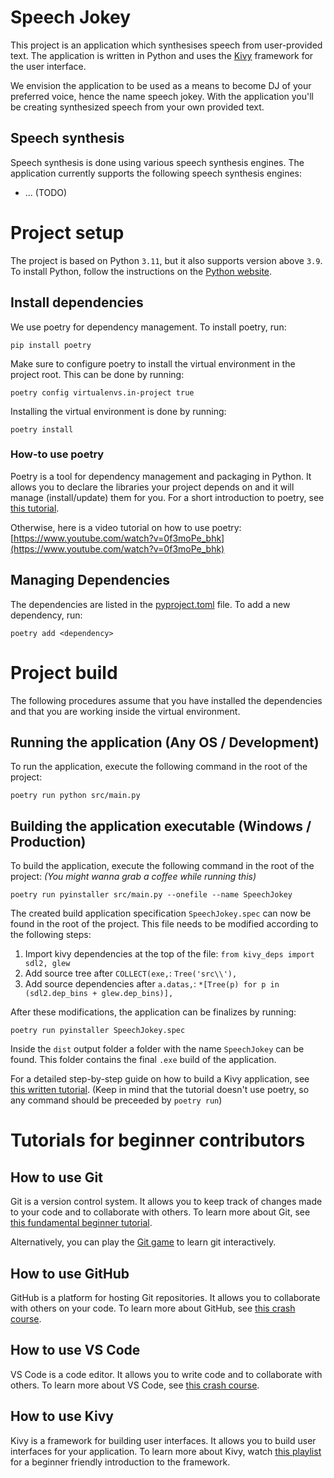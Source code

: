# Speech Jokey
This project is an application which synthesises speech from user-provided text. The application is written in Python and uses the [Kivy](https://kivy.org/#home) framework for the user interface.

We envision the application to be used as a means to become DJ of your preferred voice, hence the name speech jokey. With the application you'll be creating synthesized speech from your own provided text.

## Speech synthesis
Speech synthesis is done using various speech synthesis engines. The application currently supports the following speech synthesis engines:
* ... (TODO)

# Project setup
The project is based on Python `3.11`, but it also supports version above `3.9`. To install Python, follow the instructions on the [Python website](https://www.python.org/downloads/).

## Install dependencies
We use poetry for dependency management. To install poetry, run:
```
pip install poetry
```

Make sure to configure poetry to install the virtual environment in the project root. This can be done by running:
```
poetry config virtualenvs.in-project true
```

Installing the virtual environment is done by running:
```
poetry install
```

### How-to use poetry
Poetry is a tool for dependency management and packaging in Python. It allows you to declare the libraries your project depends on and it will manage (install/update) them for you.
For a short introduction to poetry, see [this tutorial](https://python-poetry.org/docs/basic-usage/).

Otherwise, here is a video tutorial on how to use poetry: [https://www.youtube.com/watch?v=0f3moPe_bhk](https://www.youtube.com/watch?v=0f3moPe_bhk)

## Managing Dependencies
The dependencies are listed in the [pyproject.toml](pyproject.toml) file. To add a new dependency, run:
```
poetry add <dependency>
```

# Project build
The following procedures assume that you have installed the dependencies and that you are working inside the virtual environment.

## Running the application (Any OS / Development)
To run the application, execute the following command in the root of the project:
```
poetry run python src/main.py
```

## Building the application executable (Windows / Production)
To build the application, execute the following command in the root of the project:
_(You might wanna grab a coffee while running this)_
```
poetry run pyinstaller src/main.py --onefile --name SpeechJokey
```

The created build application specification `SpeechJokey.spec` can now be found in the root of the project.
This file needs to be modified according to the following steps:
1. Import kivy dependencies at the top of the file: `from kivy_deps import sdl2, glew`
2. Add source tree after `COLLECT(exe,`: `Tree('src\\'),`
3. Add source dependencies after `a.datas,`: `*[Tree(p) for p in (sdl2.dep_bins + glew.dep_bins)],`

After these modifications, the application can be finalizes by running:
```
poetry run pyinstaller SpeechJokey.spec
```

Inside the `dist` output folder a folder with the name `SpeechJokey` can be found. This folder contains the final `.exe` build of the application.

For a detailed step-by-step guide on how to build a Kivy application, see [this written tutorial](https://github.com/CovidCoder/Kivy-App-Package-Windows-Tutorial/blob/master/KivyPackageTut.md). (Keep in mind that the tutorial doesn't use poetry, so any command should be preceeded by `poetry run`)

# Tutorials for beginner contributors
## How to use Git
Git is a version control system. It allows you to keep track of changes made to your code and to collaborate with others. To learn more about Git, see [this fundamental beginner tutorial](https://www.youtube.com/watch?v=HVsySz-h9r4).

Alternatively, you can play the [Git game](https://ohmygit.org/) to learn git interactively.

## How to use GitHub
GitHub is a platform for hosting Git repositories. It allows you to collaborate with others on your code. To learn more about GitHub, see [this crash course](https://www.youtube.com/watch?v=iv8rSLsi1xo).

## How to use VS Code
VS Code is a code editor. It allows you to write code and to collaborate with others. To learn more about VS Code, see [this crash course](https://www.youtube.com/watch?v=WPqXP_kLzpo).

## How to use Kivy
Kivy is a framework for building user interfaces. It allows you to build user interfaces for your application. To learn more about Kivy, watch [this playlist](https://www.youtube.com/playlist?list=PLCC34OHNcOtpz7PJQ7Tv7hqFBP_xDDjqg) for a beginner friendly introduction to the framework.